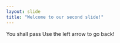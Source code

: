 ```yaml
---
layout: slide
title: "Welcome to our second slide!"
---
```

You shall pass
Use the left arrow to go back!
